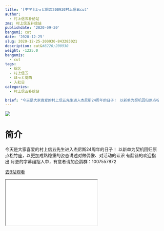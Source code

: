 ```yaml
---
title: '[中字]ほっと関西200930村上信五cut'
author:
  - 村上信五补给站
zmz: 村上信五补给站
publishdate: '2020-09-30'
bangumi: cut
date: '2020-12-25'
slug: 2020-12-25-200930-843283021
description: cut&#8226;200930
weight: -1225.0
bangumis:
  - cut
tags:
  - 综艺
  - 村上信五
  - ほっと関西
  - 入社日
categories:
  - 村上信五补给站

brief: "今天是大家喜爱的村上信五先生进入杰尼斯24周年的日子！ 以新单为契机回归原点松竹座，以更加成熟稳重的姿态讲述对做偶像、对活动的认识 有翻错的欢迎指出 月更的字幕组招人中，有意者请加企鹅群：1007557872"
---
```

![](https://raw.githubusercontent.com/tcgriffith/owaraisite/master/static/tmpimg/4b43795b04084748374730584ce84391482c3196.jpg.480.jpg)
# 简介  
今天是大家喜爱的村上信五先生进入杰尼斯24周年的日子！
以新单为契机回归原点松竹座，以更加成熟稳重的姿态讲述对做偶像、对活动的认识
有翻错的欢迎指出
月更的字幕组招人中，有意者请加企鹅群：1007557872  

[去B站观看](https://www.bilibili.com/video/av843283021/)
<div class ="resp-container"><iframe class="testiframe" src="//player.bilibili.com/player.html?aid=843283021"", scrolling="no", allowfullscreen="true" > </iframe></div> 
